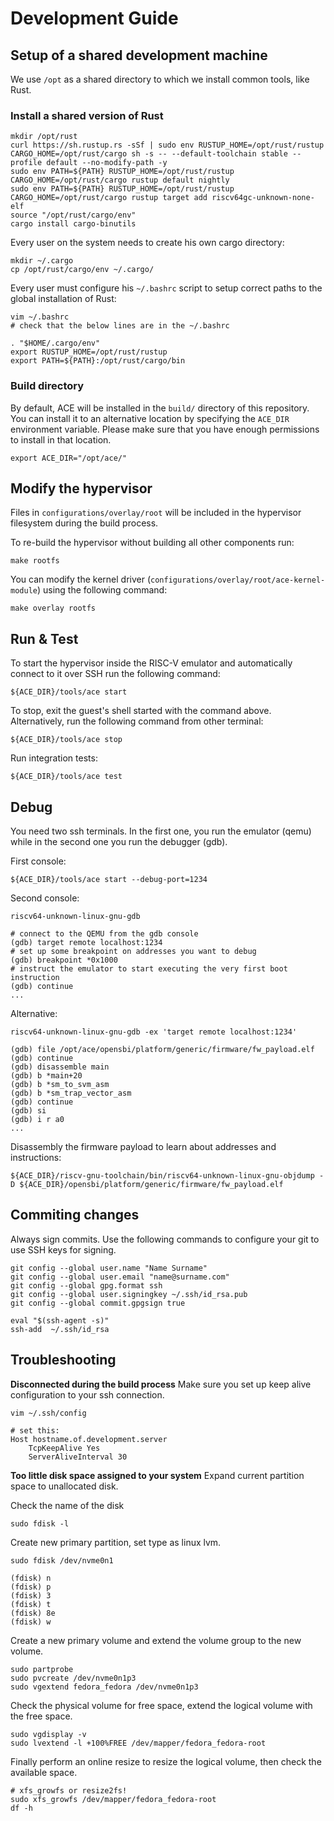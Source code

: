 # Development Guide

## Setup of a shared development machine
We use `/opt` as a shared directory to which we install common tools, like Rust.

### Install a shared version of Rust
```
mkdir /opt/rust
curl https://sh.rustup.rs -sSf | sudo env RUSTUP_HOME=/opt/rust/rustup CARGO_HOME=/opt/rust/cargo sh -s -- --default-toolchain stable --profile default --no-modify-path -y
sudo env PATH=${PATH} RUSTUP_HOME=/opt/rust/rustup CARGO_HOME=/opt/rust/cargo rustup default nightly
sudo env PATH=${PATH} RUSTUP_HOME=/opt/rust/rustup CARGO_HOME=/opt/rust/cargo rustup target add riscv64gc-unknown-none-elf
source "/opt/rust/cargo/env"
cargo install cargo-binutils
```

Every user on the system needs to create his own cargo directory:
```
mkdir ~/.cargo
cp /opt/rust/cargo/env ~/.cargo/
```

Every user must configure his `~/.bashrc` script to setup correct paths to the global installation of Rust:
```
vim ~/.bashrc
# check that the below lines are in the ~/.bashrc

. "$HOME/.cargo/env"
export RUSTUP_HOME=/opt/rust/rustup
export PATH=${PATH}:/opt/rust/cargo/bin
```

### Build directory
By default, ACE will be installed in the `build/` directory of this repository. You can install it to an alternative location by specifying the `ACE_DIR` environment variable. Please make sure that you have enough permissions to install in that location.
```
export ACE_DIR="/opt/ace/"
```

## Modify the hypervisor
Files in `configurations/overlay/root` will be included in the hypervisor filesystem during the build process. 

To re-build the hypervisor without building all other components run:
```
make rootfs
```

You can modify the kernel driver (`configurations/overlay/root/ace-kernel-module`) using the following command:
```
make overlay rootfs
```

## Run & Test
To start the hypervisor inside the RISC-V emulator and automatically connect to it over SSH run the following command:
```
${ACE_DIR}/tools/ace start
```

To stop, exit the guest's shell started with the command above. Alternatively, run the following command from other terminal:
```
${ACE_DIR}/tools/ace stop
```

Run integration tests:
```
${ACE_DIR}/tools/ace test
```

## Debug
You need two ssh terminals. In the first one, you run the emulator (qemu) while in the second one you run the debugger (gdb).

First console:
```
${ACE_DIR}/tools/ace start --debug-port=1234
```

Second console:
```
riscv64-unknown-linux-gnu-gdb

# connect to the QEMU from the gdb console
(gdb) target remote localhost:1234
# set up some breakpoint on addresses you want to debug
(gdb) breakpoint *0x1000
# instruct the emulator to start executing the very first boot instruction
(gdb) continue
...
```

Alternative:
```
riscv64-unknown-linux-gnu-gdb -ex 'target remote localhost:1234'

(gdb) file /opt/ace/opensbi/platform/generic/firmware/fw_payload.elf
(gdb) continue
(gdb) disassemble main
(gdb) b *main+20
(gdb) b *sm_to_svm_asm
(gdb) b *sm_trap_vector_asm
(gdb) continue
(gdb) si
(gdb) i r a0
...
```

Disassembly the firmware payload to learn about addresses and instructions:
```
${ACE_DIR}/riscv-gnu-toolchain/bin/riscv64-unknown-linux-gnu-objdump -D ${ACE_DIR}/opensbi/platform/generic/firmware/fw_payload.elf
```

## Commiting changes
Always sign commits. Use the following commands to configure your git to use SSH keys for signing.
```
git config --global user.name "Name Surname"
git config --global user.email "name@surname.com"
git config --global gpg.format ssh
git config --global user.signingkey ~/.ssh/id_rsa.pub
git config --global commit.gpgsign true

eval "$(ssh-agent -s)"
ssh-add  ~/.ssh/id_rsa
```

## Troubleshooting
**Disconnected during the build process**
Make sure you set up keep alive configuration to your ssh connection.
```
vim ~/.ssh/config

# set this:
Host hostname.of.development.server
    TcpKeepAlive Yes
    ServerAliveInterval 30
```

**Too little disk space assigned to your system**
Expand current partition space to unallocated disk. 

Check the name of the disk
```
sudo fdisk -l
```

Create new primary partition, set type as linux lvm.
```
sudo fdisk /dev/nvme0n1

(fdisk) n
(fdisk) p
(fdisk) 3
(fdisk) t
(fdisk) 8e
(fdisk) w
```
Create a new primary volume and extend the volume group to the new volume.
```
sudo partprobe
sudo pvcreate /dev/nvme0n1p3
sudo vgextend fedora_fedora /dev/nvme0n1p3
```

Check the physical volume for free space, extend the logical volume with the free space.
```
sudo vgdisplay -v
sudo lvextend -l +100%FREE /dev/mapper/fedora_fedora-root
```

Finally perform an online resize to resize the logical volume, then check the available space.
```
# xfs_growfs or resize2fs!
sudo xfs_growfs /dev/mapper/fedora_fedora-root
df -h
```